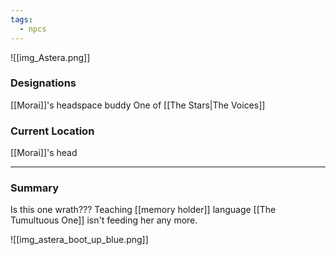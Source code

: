 ```yaml
---
tags:
  - npcs
---
```

![[img_Astera.png]]

### Designations
[[Morai]]'s headspace buddy
One of [[The Stars|The Voices]]

### Current Location
[[Morai]]'s head

___
### Summary
Is this one wrath???
Teaching [[memory holder]] language
[[The Tumultuous One]] isn't feeding her any more.

![[img_astera_boot_up_blue.png]]
